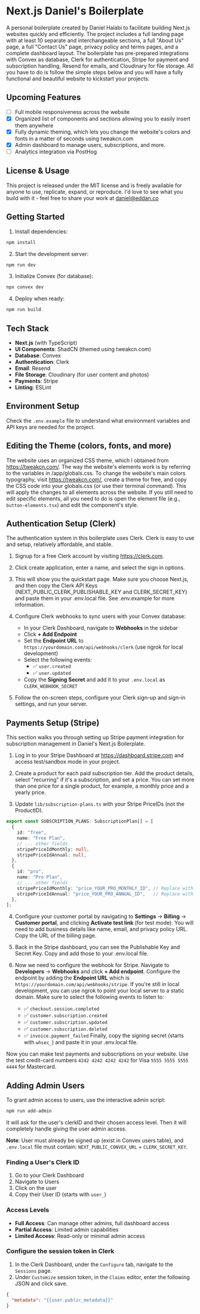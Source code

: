 # Next.js Daniel's Boilerplate

A personal boilerplate created by Daniel Halabi to facilitate building Next.js websites quickly and efficiently. The project includes a full landing page with at least 10 separate and interchangeable sections, a full "About Us" page, a full "Contact Us" page, privacy policy and terms pages, and a complete dashboard layout. The boilerplate has pre-prepared integrations with Convex as database, Clerk for authentication, Stripe for payment and subscription handling, Resend for emails, and Cloudinary for file storage. All you have to do is follow the simple steps below and you will have a fully functional and beautiful website to kickstart your projects.

## Upcoming Features
- [ ] Full mobile responsiveness across the website
- [x] Organized list of components and sections allowing you to easily insert them anywhere
- [x] Fully dynamic theming, which lets you change the website's colors and fonts in a matter of seconds using tweakcn.com
- [x] Admin dashboard to manage users, subscriptions, and more.
- [ ] Analytics integration via PostHog

## License & Usage

This project is released under the MIT license and is freely available for anyone to use, replicate, expand, or reproduce. I'd love to see what you build with it - feel free to share your work at daniel@eddan.co

## Getting Started

1. Install dependencies:
```bash
npm install
```

2. Start the development server:
```bash
npm run dev
```

3. Initialize Convex (for database):
```bash
npx convex dev
```

4. Deploy when ready:
```bash
npm run build
```

## Tech Stack

- **Next.js** (with TypeScript)
- **UI Components**: ShadCN (themed using tweakcn.com)
- **Database**: Convex
- **Authentication**: Clerk
- **Email**: Resend
- **File Storage**: Cloudinary (for user content and photos)
- **Payments**: Stripe
- **Linting**: ESLint

## Environment Setup

Check the `.env.example` file to understand what environment variables and API keys are needed for the project.

## Editing the Theme (colors, fonts, and more)

The website uses an organized CSS theme, which I obtained from https://tweakcn.com/. The way the website's elements work is by referring to the variables in /app/globals.css. To change the website's main colors typography, visit https://tweakcn.com/, create a theme for free, and copy the CSS code into your globals.css (or use their terminal command). This will apply the changes to all elements across the website. If you still need to edit specific elements, all you need to do is open the element file (e.g., `button-elements.tsx`) and edit the component's style.

## Authentication Setup (Clerk)

The authentication system in this boilerplate uses Clerk. Clerk is easy to use and setup, relatively affordable, and stable. 

1. Signup for a free Clerk account by visiting https://clerk.com.

2. Click create application, enter a name, and select the sign in options.

3. This will show you the quickstart page. Make sure you choose Next.js, and then copy the Clerk API Keys (NEXT_PUBLIC_CLERK_PUBLISHABLE_KEY and CLERK_SECRET_KEY) and paste them in your .env.local file. See .env.example for more information.

4. Configure Clerk webhooks to sync users with your Convex database:
   - In your Clerk Dashboard, navigate to **Webhooks** in the sidebar
   - Click **+ Add Endpoint**
   - Set the **Endpoint URL** to `https://yourdomain.com/api/webhooks/clerk` (use ngrok for local development)
   - Select the following events:
     - ✅ `user.created`
     - ✅ `user.updated`
   - Copy the **Signing Secret** and add it to your `.env.local` as `CLERK_WEBHOOK_SECRET`

5. Follow the on-screen steps, configure your Clerk sign-up and sign-in settings, and run your server.

## Payments Setup (Stripe)

This section walks you through setting up Stripe payment integration for subscription management in Daniel's Next.js Boilerplate.

1. Log in to your Stripe Dashboard at https://dashboard.stripe.com and access test/sandbox mode in your project.

2. Create a product for each paid subscription tier. Add the product details, select "recurring" if it's a subscription, and set a price. You can set more than one price for a single product, for example, a monthly price and a yearly price.

3. Update `lib/subscription-plans.ts` with your Stripe PriceIDs (not the ProductID). 
```typescript
export const SUBSCRIPTION_PLANS: SubscriptionPlan[] = [
  {
    id: "free",
    name: "Free Plan",
    // ... other fields
    stripePriceIdMonthly: null,
    stripePriceIdAnnual: null,
  },
  {
    id: "pro",
    name: "Pro Plan",
    // ... other fields
    stripePriceIdMonthly: "price_YOUR_PRO_MONTHLY_ID", // Replace with your Price ID
    stripePriceIdAnnual: "price_YOUR_PRO_ANNUAL_ID",   // Replace with your Price ID
  },
];
```

4. Configure your customer portal by navigating to **Settings** → **Billing** → **Customer portal**, and clicking **Activate test link** (for test mode). You will need to add business details like name, email, and privacy policy URL. Copy the URL of the billing page.

5. Back in the Stripe dashboard, you can see the Publishable Key and Secret Key. Copy and add those to your .env.local file. 

6. Now we need to configure the webhook for Stripe. Navigate to **Developers** → **Webhooks** and click **+ Add endpoint**. Configure the endpoint by adding the **Endpoint URL** which is `https://yourdomain.com/api/webhooks/stripe`. If you're still in local development, you can use ngrok to point your local server to a static domain. Make sure to select the following events to listen to:
   - ✅ `checkout.session.completed`
   - ✅ `customer.subscription.created`
   - ✅ `customer.subscription.updated`
   - ✅ `customer.subscription.deleted`
   - ✅ `invoice.payment_failed`
Finally, copy the signing secret (starts with `whsec_`) and paste it in your .env.local file. 

Now you can make test payments and subscriptions on your website. Use the test credit-card numbers `4242 4242 4242 4242` for Visa `5555 5555 5555 4444` for Mastercard.

## Adding Admin Users

To grant admin access to users, use the interactive admin script:

```bash
npm run add-admin
```

It will ask for the user's clerkID and their chosen access level. Then it will completely handle giving the user admin access.

**Note**: User must already be signed up (exist in Convex users table), and `.env.local` file must contain: `NEXT_PUBLIC_CONVEX_URL` + `CLERK_SECRET_KEY`.

### Finding a User's Clerk ID

1. Go to your Clerk Dashboard
2. Navigate to Users
3. Click on the user
4. Copy their User ID (starts with `user_`)

### Access Levels

- **Full Access**: Can manage other admins, full dashboard access
- **Partial Access**: Limited admin capabilities
- **Limited Access**: Read-only or minimal admin access

### Configure the session token in Clerk

1. In the Clerk Dashboard, under the `Configure` tab, navigate to the `Sessions` page.
2. Under `Customize` session token, in the `Claims` editor, enter the following JSON and click save.
``` json
{
  "metadata": "{{user.public_metadata}}"
}
```